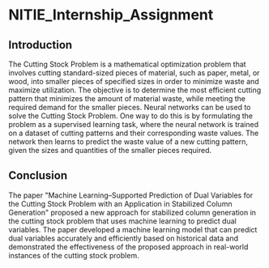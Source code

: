 # NITIE_Internship_Assignment
## Introduction
The Cutting Stock Problem is a mathematical optimization problem that involves cutting standard-sized pieces of material, such as paper, metal, or wood, into smaller pieces of specified sizes in order to minimize waste and maximize utilization. The objective is to determine the most efficient cutting pattern that minimizes the amount of material waste, while meeting the required demand for the smaller pieces.
Neural networks can be used to solve the Cutting Stock Problem. One way to do this is by formulating the problem as a supervised learning task, where the neural network is trained on a dataset of cutting patterns and their corresponding waste values. The network then learns to predict the waste value of a new cutting pattern, given the sizes and quantities of the smaller pieces required.
## Conclusion
The paper "Machine Learning–Supported Prediction of Dual Variables for the Cutting Stock Problem with an Application in Stabilized Column Generation" proposed a new approach for stabilized column generation in the cutting stock problem that uses machine learning to predict dual variables. The paper developed a machine learning model that can predict dual variables accurately and efficiently based on historical data and demonstrated the effectiveness of the proposed approach in real-world instances of the cutting stock problem.
